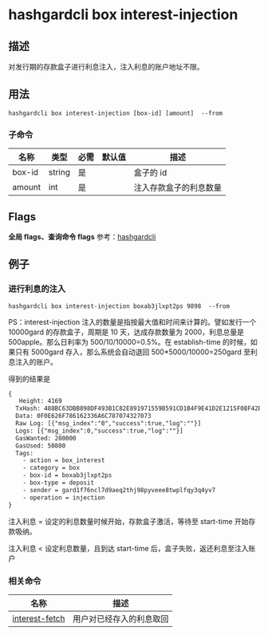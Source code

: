 # hashgardcli box interest-injection

## 描述
对发行期的存款盒子进行利息注入，注入利息的账户地址不限。



## 用法
```shell
hashgardcli box interest-injection [box-id] [amount]  --from
```



### 子命令

| 名称   | 类型   | 必需 | 默认值 | 描述                   |
| ------ | ------ | -------- | ------ | ---------------------- |
| box-id | string | 是       |        | 盒子的 id           |
| amount | int    | 是       |        | 注入存款盒子的利息数量 |



## Flags

 **全局 flags、查询命令 flags** 参考：[hashgardcli](../README.md)

## 例子
### 进行利息的注入

```shell
hashgardcli box interest-injection boxab3jlxpt2ps 9898  --from
```

PS：interest-injection 注入的数量是指按最大值和时间来计算的。譬如发行一个 10000gard 的存款盒子，周期是 10 天，达成存款数量为 2000，利息总量是 500apple。那么日利率为 500/10/10000=0.5%。在 establish-time 的时候，如果只有 5000gard 存入，那么系统会自动退回 500*5000/10000=250gard 至利息注入的账户。



得到的结果是

```txt
{
   Height: 4169
  TxHash: 488BC63DBB898DF493B1C82E891971559B591CD1B4F9E41D2E1215F0BF42E024
  Data: 0F0E626F786162336A6C787074327073
  Raw Log: [{"msg_index":"0","success":true,"log":""}]
  Logs: [{"msg_index":0,"success":true,"log":""}]
  GasWanted: 200000
  GasUsed: 50800
  Tags:
    - action = box_interest
    - category = box
    - box-id = boxab3jlxpt2ps
    - box-type = deposit
    - sender = gard1f76ncl7d9aeq2thj98pyveee8twplfqy3q4yv7
    - operation = injection
}
```

注入利息 = 设定的利息数量时候开始，存款盒子激活，等待至 start-time 开始存款吸纳。

注入利息 < 设定利息数量，且到达 start-time 后，盒子失败，返还利息至注入账户

### 相关命令

| 名称                                | 描述                     |
| ----------------------------------- | ------------------------ |
| [interest-fetch](interest-fetch.md) | 用户对已经存入的利息取回 |
